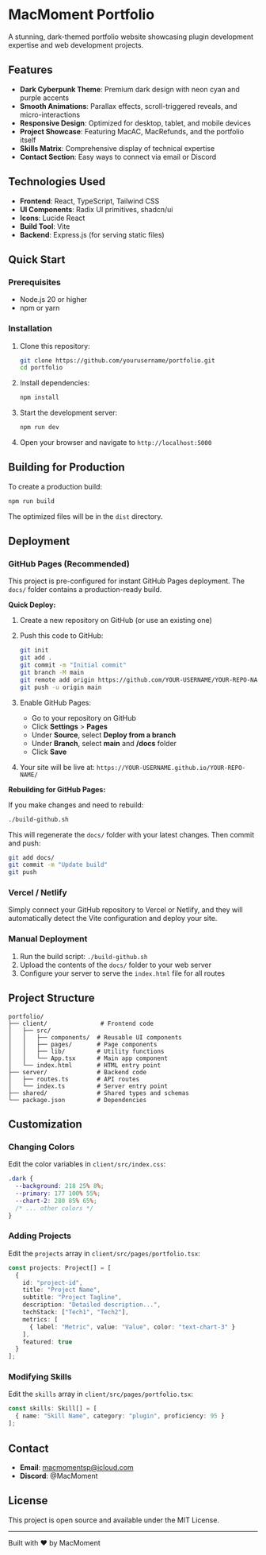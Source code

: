 # MacMoment Portfolio

A stunning, dark-themed portfolio website showcasing plugin development expertise and web development projects.

## Features

- **Dark Cyberpunk Theme**: Premium dark design with neon cyan and purple accents
- **Smooth Animations**: Parallax effects, scroll-triggered reveals, and micro-interactions
- **Responsive Design**: Optimized for desktop, tablet, and mobile devices
- **Project Showcase**: Featuring MacAC, MacRefunds, and the portfolio itself
- **Skills Matrix**: Comprehensive display of technical expertise
- **Contact Section**: Easy ways to connect via email or Discord

## Technologies Used

- **Frontend**: React, TypeScript, Tailwind CSS
- **UI Components**: Radix UI primitives, shadcn/ui
- **Icons**: Lucide React
- **Build Tool**: Vite
- **Backend**: Express.js (for serving static files)

## Quick Start

### Prerequisites

- Node.js 20 or higher
- npm or yarn

### Installation

1. Clone this repository:
   ```bash
   git clone https://github.com/yourusername/portfolio.git
   cd portfolio
   ```

2. Install dependencies:
   ```bash
   npm install
   ```

3. Start the development server:
   ```bash
   npm run dev
   ```

4. Open your browser and navigate to `http://localhost:5000`

## Building for Production

To create a production build:

```bash
npm run build
```

The optimized files will be in the `dist` directory.

## Deployment

### GitHub Pages (Recommended)

This project is pre-configured for instant GitHub Pages deployment. The `docs/` folder contains a production-ready build.

**Quick Deploy:**

1. Create a new repository on GitHub (or use an existing one)

2. Push this code to GitHub:
   ```bash
   git init
   git add .
   git commit -m "Initial commit"
   git branch -M main
   git remote add origin https://github.com/YOUR-USERNAME/YOUR-REPO-NAME.git
   git push -u origin main
   ```

3. Enable GitHub Pages:
   - Go to your repository on GitHub
   - Click **Settings** > **Pages**
   - Under **Source**, select **Deploy from a branch**
   - Under **Branch**, select **main** and **/docs** folder
   - Click **Save**

4. Your site will be live at: `https://YOUR-USERNAME.github.io/YOUR-REPO-NAME/`

**Rebuilding for GitHub Pages:**

If you make changes and need to rebuild:

```bash
./build-github.sh
```

This will regenerate the `docs/` folder with your latest changes. Then commit and push:

```bash
git add docs/
git commit -m "Update build"
git push
```

### Vercel / Netlify

Simply connect your GitHub repository to Vercel or Netlify, and they will automatically detect the Vite configuration and deploy your site.

### Manual Deployment

1. Run the build script: `./build-github.sh`
2. Upload the contents of the `docs/` folder to your web server
3. Configure your server to serve the `index.html` file for all routes

## Project Structure

```
portfolio/
├── client/               # Frontend code
│   ├── src/
│   │   ├── components/  # Reusable UI components
│   │   ├── pages/       # Page components
│   │   ├── lib/         # Utility functions
│   │   └── App.tsx      # Main app component
│   └── index.html       # HTML entry point
├── server/              # Backend code
│   ├── routes.ts        # API routes
│   └── index.ts         # Server entry point
├── shared/              # Shared types and schemas
└── package.json         # Dependencies

```

## Customization

### Changing Colors

Edit the color variables in `client/src/index.css`:

```css
.dark {
  --background: 218 25% 8%;
  --primary: 177 100% 55%;
  --chart-2: 280 85% 65%;
  /* ... other colors */
}
```

### Adding Projects

Edit the `projects` array in `client/src/pages/portfolio.tsx`:

```typescript
const projects: Project[] = [
  {
    id: "project-id",
    title: "Project Name",
    subtitle: "Project Tagline",
    description: "Detailed description...",
    techStack: ["Tech1", "Tech2"],
    metrics: [
      { label: "Metric", value: "Value", color: "text-chart-3" }
    ],
    featured: true
  }
];
```

### Modifying Skills

Edit the `skills` array in `client/src/pages/portfolio.tsx`:

```typescript
const skills: Skill[] = [
  { name: "Skill Name", category: "plugin", proficiency: 95 }
];
```

## Contact

- **Email**: macmomentsp@icloud.com
- **Discord**: @MacMoment

## License

This project is open source and available under the MIT License.

---

Built with ❤️ by MacMoment

